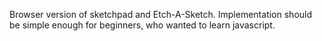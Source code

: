 Browser version of sketchpad and Etch-A-Sketch. Implementation should be simple enough for beginners, who wanted to learn javascript.